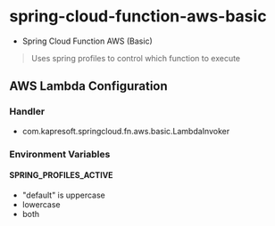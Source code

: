 # spring-cloud-function-aws-basic
- Spring Cloud Function AWS (Basic)

> Uses spring profiles to control which function to execute

## AWS Lambda Configuration

### Handler
- com.kapresoft.springcloud.fn.aws.basic.LambdaInvoker

### Environment Variables

#### SPRING_PROFILES_ACTIVE

- "default" is uppercase
- lowercase
- both
